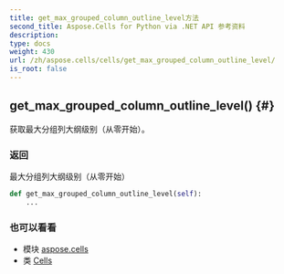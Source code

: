 ```yaml
---
title: get_max_grouped_column_outline_level方法
second_title: Aspose.Cells for Python via .NET API 参考资料
description:
type: docs
weight: 430
url: /zh/aspose.cells/cells/get_max_grouped_column_outline_level/
is_root: false
---
```

##  get_max_grouped_column_outline_level() {#}
获取最大分组列大纲级别（从零开始）。


### 返回

最大分组列大纲级别（从零开始）


```python
def get_max_grouped_column_outline_level(self):
    ...
```





### 也可以看看
* 模块 [aspose.cells](../../)
* 类 [Cells](/cells/python-net/zh/aspose.cells/cells)
